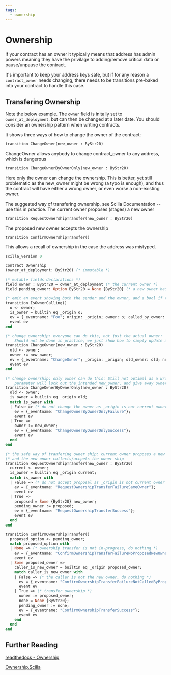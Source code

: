 ```yaml
---
tags:
  - ownership
---
```


# Ownership

If your contract has an owner it typically means that address has admin powers meaning they have the privilage to adding/remove critical data or pause/unpause the contract.

It's important to keep your address keys safe, but if for any reason a ```contract_owner``` needs changing, there needs to be transitions pre-baked into your contract to handle this case.

## Transfering Ownership

Note the below example. The ```owner``` field is initally set to ```owner_at_deployment```, but can then be changed at a later date. You should consider an ownership pattern when writing contracts.

It shows three ways of how to change the owner of the contract:

```transition ChangeOwner(new_owner : ByStr20)```

ChangeOwner allows anybody to change contract_owner to any address, which is dangerous

```transition ChangeOwnerByOwnerOnly(new_owner : ByStr20)```

Here only the owner can change the ownership. This is better, yet still problematic as the new_owner might be wrong (a typo is enough), and thus the contract will have either a wrong owner, or even worse a non-existing owner.

The suggested way of transfering ownership, see Scilla Documentation -- use this in practice.
The current owner proposes (stages) a new owner

```transition RequestOwnershipTransfer(new_owner : ByStr20)```

The proposed new owner accepts the ownership

```transition ConfirmOwnershipTransfer()```

This allows a recall of ownership in the case the address was mistyped.

```ocaml
scilla_version 0

contract Ownership
(owner_at_deployment: ByStr20) (* immutable *)

(* mutable fields declarations *)
field owner : ByStr20 = owner_at_deployment (* the current owner *)
field pending_owner: Option ByStr20 = None {ByStr20} (* a new owner has been proposed *)

(* emit an event showing both the sender and the owner, and a bool if they equal *)
transition IsOwnerCalling()
  o <- owner;
  is_owner = builtin eq _origin o;
  ev = {_eventname: "Foo"; origin: _origin; owner: o; called_by_owner: is_owner};
  event ev
end

(* change ownership: everyone can do this, not just the actual owner:
    Should not be done in practice, we just show how to simply update a field *)
transition ChangeOwner(new_owner : ByStr20)
  old <- owner;
  owner := new_owner;
  ev = {_eventname: "ChangeOwner"; _origin: _origin; old_owner: old; new_owner: new_owner};
  event ev
end

(* change ownership: only owner can do this: Still not optimal as a wrong
    parameter will lock out the intended new_owner, and give away owner_ship *)
transition ChangeOwnerByOwnerOnly(new_owner : ByStr20)
  old <- owner;
  is_owner = builtin eq _origin old;
  match is_owner with
  | False => (* do not change the owner as _origin is not current owner *)
    ev = {_eventname: "ChangeOwnerByOwnerOnlyFailure"};
    event ev
  | True =>
    owner := new_owner;
    ev = {_eventname: "ChangeOwnerByOwnerOnlySuccess"};
    event ev
  end
end

(* the safe way of tranfering owner ship: current owner proposes a new owner    *)
(* and the new onwer collects/accpets the owner ship                            *)
transition RequestOwnershipTransfer(new_owner : ByStr20)
  current <- owner;
  is_owner = builtin eq _origin current;
  match is_owner with
  | False => (* do not accept proposal as _origin is not current owner *)
    ev = {_eventname: "RequestOwnershipTransferFailureSameOwner"};
    event ev
  | True =>
    proposed = Some {ByStr20} new_owner;
    pending_owner := proposed;
    ev = {_eventname: "RequestOwnershipTransferSuccess"};
    event ev
  end
end

transition ConfirmOwnershipTransfer()
  proposed_option <- pending_owner;
  match proposed_option with
  | None => (* ownership transfer is not in-progress, do nothing *)
    ev = {_eventname: "ConfirmOwnershipTransferFailureNoProposedNewOwner"};
    event ev
  | Some proposed_owner =>
    caller_is_new_owner = builtin eq _origin proposed_owner;
    match caller_is_new_owner with
    | False => (* the caller is not the new owner, do nothing *)
      ev = {_eventname: "ConfirmOwnershipTransferFailureNotCalledByProposedNewOwner"};
      event ev
    | True => (* transfer ownership *)
      owner := proposed_owner;
      none = None {ByStr20};
      pending_owner := none;
      ev = {_eventname: "ConfirmOwnershipTransferSuccess"};
      event ev
    end
  end
end

```

## Further Reading

[readthedocs - Ownership](https://scilla.readthedocs.io/en/latest/scilla-tips-and-tricks.html?highlight=ownership#transfer-contract-ownership-1)

[Ownership.Scilla](https://github.com/TheDrBee/oSCILLAtor/blob/079f2400cfa1e6fdc7a7b0449bd65406186a1f3e/contracts/Ownership.scilla)
